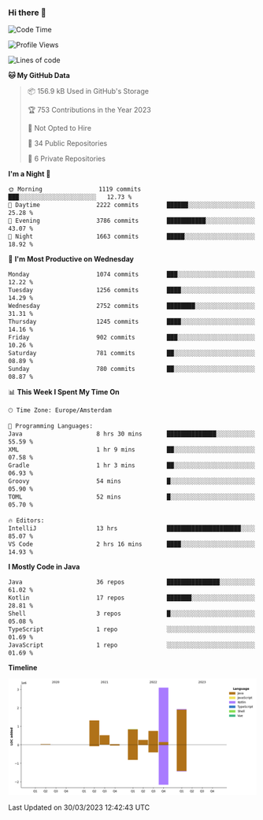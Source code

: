 ### Hi there 👋


<!--START_SECTION:waka-->
![Code Time](http://img.shields.io/badge/Code%20Time-3%2C116%20hrs%2051%20mins-blue)

![Profile Views](http://img.shields.io/badge/Profile%20Views-1-blue)

![Lines of code](https://img.shields.io/badge/From%20Hello%20World%20I%27ve%20Written-8.8%20million%20lines%20of%20code-blue)

**🐱 My GitHub Data** 

> 📦 156.9 kB Used in GitHub's Storage 
 > 
> 🏆 753 Contributions in the Year 2023
 > 
> 🚫 Not Opted to Hire
 > 
> 📜 34 Public Repositories 
 > 
> 🔑 6 Private Repositories 
 > 
**I'm a Night 🦉** 

```text
🌞 Morning                1119 commits        ███░░░░░░░░░░░░░░░░░░░░░░   12.73 % 
🌆 Daytime                2222 commits        ██████░░░░░░░░░░░░░░░░░░░   25.28 % 
🌃 Evening                3786 commits        ███████████░░░░░░░░░░░░░░   43.07 % 
🌙 Night                  1663 commits        █████░░░░░░░░░░░░░░░░░░░░   18.92 % 
```
📅 **I'm Most Productive on Wednesday** 

```text
Monday                   1074 commits        ███░░░░░░░░░░░░░░░░░░░░░░   12.22 % 
Tuesday                  1256 commits        ████░░░░░░░░░░░░░░░░░░░░░   14.29 % 
Wednesday                2752 commits        ████████░░░░░░░░░░░░░░░░░   31.31 % 
Thursday                 1245 commits        ████░░░░░░░░░░░░░░░░░░░░░   14.16 % 
Friday                   902 commits         ███░░░░░░░░░░░░░░░░░░░░░░   10.26 % 
Saturday                 781 commits         ██░░░░░░░░░░░░░░░░░░░░░░░   08.89 % 
Sunday                   780 commits         ██░░░░░░░░░░░░░░░░░░░░░░░   08.87 % 
```


📊 **This Week I Spent My Time On** 

```text
🕑︎ Time Zone: Europe/Amsterdam

💬 Programming Languages: 
Java                     8 hrs 30 mins       ██████████████░░░░░░░░░░░   55.59 % 
XML                      1 hr 9 mins         ██░░░░░░░░░░░░░░░░░░░░░░░   07.58 % 
Gradle                   1 hr 3 mins         ██░░░░░░░░░░░░░░░░░░░░░░░   06.93 % 
Groovy                   54 mins             █░░░░░░░░░░░░░░░░░░░░░░░░   05.90 % 
TOML                     52 mins             █░░░░░░░░░░░░░░░░░░░░░░░░   05.70 % 

🔥 Editors: 
IntelliJ                 13 hrs              █████████████████████░░░░   85.07 % 
VS Code                  2 hrs 16 mins       ████░░░░░░░░░░░░░░░░░░░░░   14.93 % 
```

**I Mostly Code in Java** 

```text
Java                     36 repos            ███████████████░░░░░░░░░░   61.02 % 
Kotlin                   17 repos            ███████░░░░░░░░░░░░░░░░░░   28.81 % 
Shell                    3 repos             █░░░░░░░░░░░░░░░░░░░░░░░░   05.08 % 
TypeScript               1 repo              ░░░░░░░░░░░░░░░░░░░░░░░░░   01.69 % 
JavaScript               1 repo              ░░░░░░░░░░░░░░░░░░░░░░░░░   01.69 % 
```



**Timeline**

![Lines of Code chart](https://raw.githubusercontent.com/powercasgamer/powercasgamer/master/assets/bar_graph.png)


 Last Updated on 30/03/2023 12:42:43 UTC
<!--END_SECTION:waka-->
